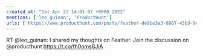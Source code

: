 ```yaml
---
created_at: "Sat Apr 23 14:01:07 +0000 2022"
mentions: ['leo_guinan', 'ProductHunt']
urls: ['https://www.producthunt.com/posts/feather-de9be3a3-8867-43b9-9ccc-aaf927291909']
---
```


RT @leo_guinan: I shared my thoughts on Feather. Join the discussion on @producthunt https://t.co/fh0oms8JiA